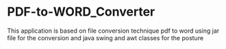 # PDF-to-WORD_Converter
This application is based on file conversion technique pdf to word using jar file for the conversion and java swing and awt classes for the posture
